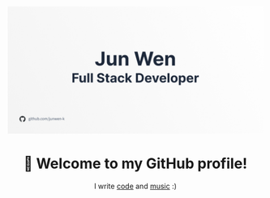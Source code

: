 <!-- markdownlint-disable -->
<p align="center">
    <a href="https://junwenk.me/" target="_blank" rel="noopener noreferrer">
        <img src="docs/banner.jpg" alt="banner">
    </a>
</p>

<h1 align="center">👋 Welcome to my GitHub profile!</h1>

<div align="center">
<!-- markdownlint-enable -->

I write [code](https://junwenk.me/) and [music](https://linktr.ee/steelpedal97)
:)
